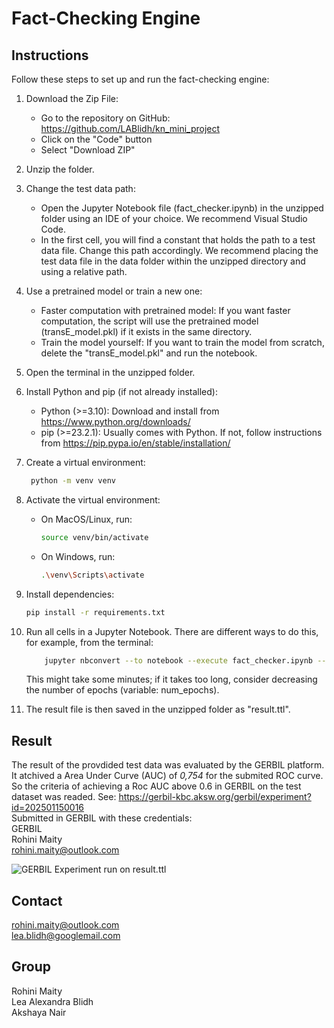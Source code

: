 # Fact-Checking Engine 

## Instructions

Follow these steps to set up and run the fact-checking engine:

1. Download the Zip File:
   - Go to the repository on GitHub: https://github.com/LABlidh/kn_mini_project
   - Click on the "Code" button
   - Select "Download ZIP"

2. Unzip the folder.

3. Change the test data path:
   - Open the Jupyter Notebook file (fact_checker.ipynb) in the unzipped folder using an IDE of your choice. We recommend Visual Studio Code.
   - In the first cell, you will find a constant that holds the path to a test data file. Change this path accordingly. We recommend placing the test data file in the data folder within the unzipped directory and using a relative path.

4. Use a pretrained model or train a new one:
   - Faster computation with pretrained model: If you want faster computation, the script will use the pretrained model (transE_model.pkl) if it exists in the same directory.
   - Train the model yourself: If you want to train the model from scratch, delete the "transE_model.pkl" and run the notebook.

5. Open the terminal in the unzipped folder.

6. Install Python and pip (if not already installed):
   - Python (>=3.10): Download and install from https://www.python.org/downloads/
   - pip (>=23.2.1): Usually comes with Python. If not, follow instructions from https://pip.pypa.io/en/stable/installation/

7. Create a virtual environment:
   ```bash
    python -m venv venv
    ```

8. Activate the virtual environment:
   - On MacOS/Linux, run:
     ```bash
     source venv/bin/activate
     ```
   - On Windows, run:
     ```bash
     .\venv\Scripts\activate
     ```

9. Install dependencies:
     ```bash
     pip install -r requirements.txt
     ```

10. Run all cells in a Jupyter Notebook. There are different ways to do this, for example, from the terminal: 
    ```bash 
        jupyter nbconvert --to notebook --execute fact_checker.ipynb --output fact_checker.ipynb 
    ```
    This might take some minutes; if it takes too long, consider decreasing the number of epochs (variable: num_epochs).

11. The result file is then saved in the unzipped folder as "result.ttl".

## Result
The result of the provdided test data was evaluated by the GERBIL platform. It atchived a Area Under Curve (AUC) of *0,754* for the submited ROC curve. So the criteria of achieving a Roc AUC above 0.6 in GERBIL on the test dataset was readed. See: https://gerbil-kbc.aksw.org/gerbil/experiment?id=202501150016
<br>
Submitted in GERBIL with these credentials:<br>
GERBIL <br>
Rohini Maity <br>
rohini.maity@outlook.com <br> 

![GERBIL Experiment run on result.ttl](GERBIL_ss.png)

## Contact
rohini.maity@outlook.com <br>
lea.blidh@googlemail.com

## Group 
Rohini Maity <br>
Lea Alexandra Blidh <br>
Akshaya Nair